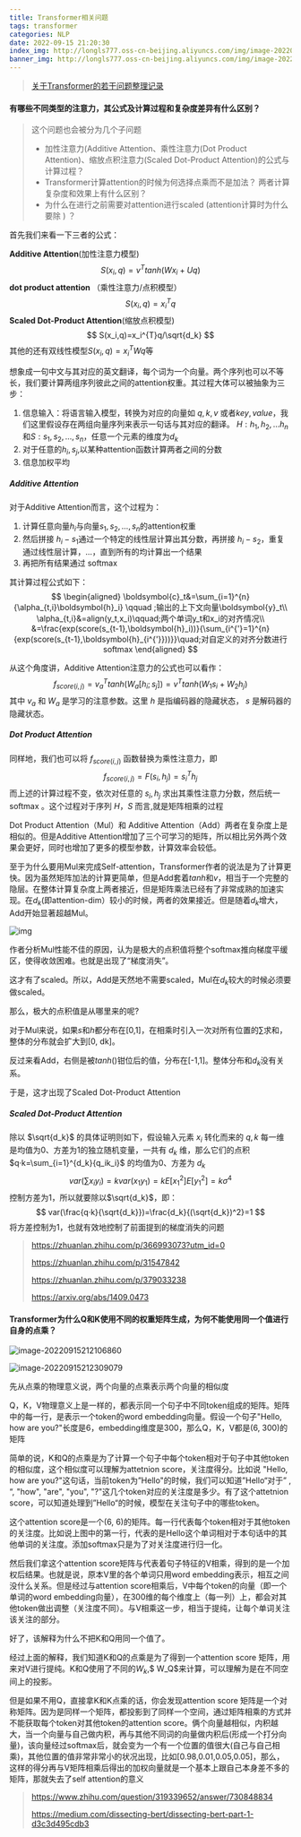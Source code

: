```yaml
---
title: Transformer相关问题
tags: transformer
categories: NLP
date: 2022-09-15 21:20:30
index_img: http://longls777.oss-cn-beijing.aliyuncs.com/img/image-20220915212106860.png
banner_img: http://longls777.oss-cn-beijing.aliyuncs.com/img/image-20220915212309079.png
---
```


> [关于Transformer的若干问题整理记录](https://zhuanlan.zhihu.com/p/82391768)

#### 有哪些不同类型的注意力，其公式及计算过程和复杂度差异有什么区别？

> 这个问题也会被分为几个子问题
>
> - 加性注意力(Additive Attention、乘性注意力(Dot Product Attention)、缩放点积注意力(Scaled Dot-Product Attention)的公式与计算过程？
> - Transformer计算attention的时候为何选择点乘而不是加法？
>   两者计算复杂度和效果上有什么区别？
> - 为什么在进行之前需要对attention进行scaled (attention计算时为什么要除 ) ？

首先我们来看一下三者的公式：

**Additive Attention**(加性注意力模型)
$$
S(x_i,q)=v^{T}tanh(Wx_i+Uq)
$$
**dot product attention** （乘性注意力/点积模型）
$$
S(x_i,q)=x_i^{T}q
$$
**Scaled Dot-Product Attention**(缩放点积模型)
$$
S(x_i,q)=x_i^{T}q/\sqrt{d_k}
$$
其他的还有双线性模型$S(x_i,q)=x_i^TWq$等

想象成一句中文与其对应的英文翻译，每个词为一个向量。两个序列也可以不等长，我们要计算两组序列彼此之间的attention权重。其过程大体可以被抽象为三步：

1. 信息输入：将语言输入模型，转换为对应的向量如 $q,k,v$ 或者$key, value$，我们这里假设存在两组向量序列来表示一句话与其对应的翻译。 $H:h_1,h_2,...h_n$和$S:s_1,s_2,...,s_n$，任意一个元素的维度为$d_k$
2. 对于任意的$h_i,s_j$,以某种attention函数计算两者之间的分数
3. 信息加权平均

##### Additive Attention

对于Additive Attention而言，这个过程为：

1. 计算任意向量$h_i$与向量$s_1,s_2,...,s_n$的attention权重
2. 然后拼接 $h_i−s_1$通过一个特定的线性层计算出其分数，再拼接 $h_i−s_2$，重复通过线性层计算，...，直到所有的均计算出一个结果
3. 再把所有结果通过 softmax 

其计算过程公式如下：
$$
\begin{aligned}
\boldsymbol{c}_t&=\sum_{i=1}^{n}{\alpha_{t,i}\boldsymbol{h}_i} \qquad ;输出的上下文向量\boldsymbol{y}_t\\
\alpha_{t,i}&=align(y_t,x_i)\qquad;两个单词y_t和x_i的对齐情况\\ &=\frac{exp(score(s_{t-1},\boldsymbol{h}_i))}{\sum_{i^{'}=1}^{n}{exp(score(s_{t-1},\boldsymbol{h}_{i^{'}}))}}\quad;对自定义的对齐分数进行softmax
\end{aligned}
$$

从这个角度讲，Additive Attention注意力的公式也可以看作：
$$
f_{score(i,j)}=v_a^Ttanh(W_a[h_i;s_j])=v^Ttanh(W_1s_i+W_2h_j)
$$
其中 $v_a$ 和 $W_a$ 是学习的注意参数。这里 $h$ 是指编码器的隐藏状态， $s$ 是解码器的隐藏状态。

##### Dot Product Attention

同样地，我们也可以将 $f_{score(i,j)}$ 函数替换为乘性注意力，即
$$
f_{score(i,j)}=F(s_i,h_j)=s_i^Th_j
$$
而上述的计算过程不变，依次对任意的 $s_i,h_j$ 求出其乘性注意力分数，然后统一softmax 。这个过程对于序列 $H，S$ 而言,就是矩阵相乘的过程

Dot Product Attention（Mul）和 Additive Attention（Add）两者在复杂度上是相似的。但是Additive Attention增加了三个可学习的矩阵，所以相比另外两个效果会更好，同时也增加了更多的模型参数，计算效率会较低。

至于为什么要用Mul来完成Self-attention，Transformer作者的说法是为了计算更快。因为虽然矩阵加法的计算更简单，但是Add套着$tanh$和$v$，相当于一个完整的隐层。在整体计算复杂度上两者接近，但是矩阵乘法已经有了非常成熟的加速实现。在$d_k$(即attention-dim）较小的时候，两者的效果接近。但是随着$d_k$增大，Add开始显著超越Mul。

![img](http://longls777.oss-cn-beijing.aliyuncs.com/img/v2-4ce33c847c71c3092e1a557c857369fb_1440w.jpg)

作者分析Mul性能不佳的原因，认为是极大的点积值将整个softmax推向梯度平缓区，使得收敛困难。也就是出现了“梯度消失”。

这才有了scaled。所以，Add是天然地不需要scaled，Mul在$d_k$较大的时候必须要做scaled。

那么，极大的点积值是从哪里来的呢?

对于Mul来说，如果$s$和$h$都分布在[0,1]，在相乘时引入一次对所有位置的$\sum$求和，整体的分布就会扩大到[0, dk]。

反过来看Add，右侧是被$tanh()$钳位后的值，分布在[-1,1]。整体分布和$d_k$没有关系。

于是，这才出现了Scaled Dot-Product Attention

##### Scaled Dot-Product Attention

除以 $\sqrt{d_k}$ 的具体证明则如下，假设输入元素 $x_i$ 转化而来的 $q,k$ 每一维是均值为0、方差为1的独立随机变量，一共有 $d_k$ 维，那么它们的点积 $q·k=\sum_{i=1}^{d_k}{q_ik_i}$ 的均值为0、方差为 $d_k$
$$
var(\sum{x_iy_i})=kvar(x_1y_1)=kE[x_1^2]E[y_1^2]=k\sigma^4
$$
控制方差为1，所以就要除以$\sqrt{d_k}$，即：
$$
var(\frac{q·k}{\sqrt{d_k}})=\frac{d_k}{(\sqrt{d_k})^2}=1
$$
将方差控制为1，也就有效地控制了前面提到的梯度消失的问题



> https://zhuanlan.zhihu.com/p/366993073?utm_id=0
>
> https://zhuanlan.zhihu.com/p/31547842
>
> https://zhuanlan.zhihu.com/p/379033238
>
> https://arxiv.org/abs/1409.0473

#### Transformer为什么Q和K使用不同的权重矩阵生成，为何不能使用同一个值进行自身的点乘？

![image-20220915212106860](http://longls777.oss-cn-beijing.aliyuncs.com/img/image-20220915212106860.png)

![image-20220915212309079](http://longls777.oss-cn-beijing.aliyuncs.com/img/image-20220915212309079.png)

先从点乘的物理意义说，两个向量的点乘表示两个向量的相似度

Q，K，V物理意义上是一样的，都表示同一个句子中不同token组成的矩阵。矩阵中的每一行，是表示一个token的word embedding向量。假设一个句子"Hello, how are you?"长度是6，embedding维度是300，那么Q，K，V都是(6, 300)的矩阵

简单的说，K和Q的点乘是为了计算一个句子中每个token相对于句子中其他token的相似度，这个相似度可以理解为attetnion score，关注度得分。比如说 "Hello, how are you?"这句话，当前token为”Hello"的时候，我们可以知道”Hello“对于” , “, "how", "are", "you", "?"这几个token对应的关注度是多少。有了这个attetnion score，可以知道处理到”Hello“的时候，模型在关注句子中的哪些token。

这个attention score是一个(6, 6)的矩阵。每一行代表每个token相对于其他token的关注度。比如说上图中的第一行，代表的是Hello这个单词相对于本句话中的其他单词的关注度。添加softmax只是为了对关注度进行归一化。

然后我们拿这个attention score矩阵与代表着句子特征的V相乘，得到的是一个加权后结果。也就是说，原本V里的各个单词只用word embedding表示，相互之间没什么关系。但是经过与attention score相乘后，V中每个token的向量（即一个单词的word embedding向量），在300维的每个维度上（每一列）上，都会对其他token做出调整（关注度不同）。与V相乘这一步，相当于提纯，让每个单词关注该关注的部分。

好了，该解释为什么不把K和Q用同一个值了。

经过上面的解释，我们知道K和Q的点乘是为了得到一个attention score 矩阵，用来对V进行提纯。K和Q使用了不同的$W_k$,$ W_Q$来计算，可以理解为是在不同空间上的投影。

但是如果不用Q，直接拿K和K点乘的话，你会发现attention score 矩阵是一个对称矩阵。因为是同样一个矩阵，都投影到了同样一个空间，通过矩阵相乘的方式并不能获取每个token对其他token的attention score。俩个向量越相似，内积越大，当一个向量与自己做内积，再与其他不同词的向量做内积后(形成一个打分向量)，该向量经过softmax后，就会变为一个有一个位置的值很大(自己与自己相乘)，其他位置的值非常非常小的状况出现，比如[0.98,0.01,0.05,0.05]，那么，这样的得分再与V矩阵相乘后得出的加权向量就是一个基本上跟自己本身差不多的矩阵，那就失去了self attention的意义

> https://www.zhihu.com/question/319339652/answer/730848834
>
> https://medium.com/dissecting-bert/dissecting-bert-part-1-d3c3d495cdb3

